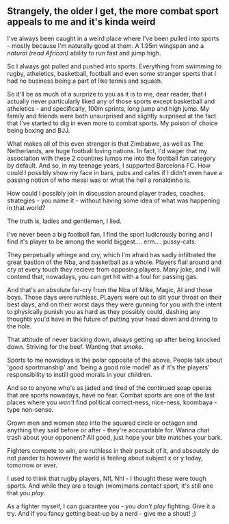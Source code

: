 ## Strangely, the older I get, the more combat sport appeals to me and it's kinda weird

I've always been caught in a weird place where I've been pulled into sports - mostly because I'm naturally good at them. A 1.95m wingspan and a *natural (read African)* ability to run fast and jump high. 

So I always got pulled and pushed into sports. Everything from swimming to rugby, atheletics, basketball, football and even some stranger sports that I had no business being a part of like tennis and squash. 

So it'll be as much of a surprize to you as it is to me, dear reader, that I actually never particularly liked any of those sports except basketball and atheletics - and specifically, 100m sprints, long jump and high jump. 
My family and friends were both unsurprised and slightly surprised at the fact that I've started to dig in even more to combat sports. My poison of choice being boxing and BJJ. 

What makes all of this even stranger is that Zimbabwe, as well as The Netherlands, are huge football loving nations. In fact, I'd wager that my association with these 2 countires lumps me into the football fan category by default. 
And so, in my teenage years, I supported Barcelona FC. How could I possibly show my face in bars, pubs and cafes if I didn't even have a passing notion of who messi was or what the hell a ronaldinho is.  

How could I possibly join in discussion around player trades, coaches, strategies - you name it - without having some idea of what was happening in that world? 

The truth is, ladies and gentlemen, I lied. 

I've never been a big football fan, I find the sport ludicrously boring and I find it's player to be among the world biggest.... erm.... pussy-cats. 

They perpetually whinge and cry, which I'm afraid has sadly infiltrated the great bastion of the Nba, and basketball as a whole. 
Players flail around and cry at every touch they recieve from opposing players. 
Many joke, and I will contend that, nowadays, you can get hit with a foul for passing gas. 

And that's an absolute far-cry from the Nba of Mike, Magic, AI and those boys. Those days were ruthless. PLayers were out to slit your throat on their best days, and on their worst days they were gunning for you with the intent to physically punish you as hard as they possibly could, dashing any thoughts you'd have in the future of putting your head down and driving to the hole. 

That attitude of never backing down, always getting up after being knocked down. Striving for the beef. Wanting *that smoke*. 

Sports to me nowadays is the polar opposite of the above. People talk about 'good sportmanship' and 'being a good role model' as if it's the players' responsibility to instill good morals in your children. 

And so to anyone who's as jaded and tired of the continued soap operas that are sports nowadays, have no fear. Combat sports are one of the last places where you *won't* find political correct-ness, nice-ness, koombaya - type non-sense. 

Grown men and women step into the squared circle or octagon and anything they said before or after - they're accountable for. Wanna chat trash about your opponent? All good, just hope your bite matches your bark. 

Fighters compete to win, are ruthless in their persuit of it, and absoutely do not pander to however the world is feeling about subject x or y today, tomorrow or ever. 

I used to think that rugby players, Nfl, Nhl - I thought these were tough sports. And while they are a tough (wom)mans contact sport, it's still one that you *play*. 

As a fighter myself, I can guarantee you - you *don't play* fighting. Give it a try. And if you fancy getting beat-up by a nerd - give me a shout! ;)